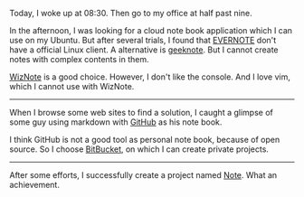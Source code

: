 Today, I woke up at 08:30. Then go to my office at half past nine.

In the afternoon, I was looking for a cloud note book application which I can use on my Ubuntu.
But after several trials, I found that [EVERNOTE](www.evernote.com) don't have a official Linux client.
A alternative is [geeknote](www.geeknote.me).
But I cannot create notes with complex contents in them.

[WizNote](www.wiz.cn) is a good choice.
However, I don't like the console.
And I love vim, which I cannot use with WizNote.

----

When I browse some web sites to find a solution, I caught a glimpse of some guy using markdown with [GitHub](www.github.com) as his note book.

I think GitHub is not a good tool as personal note book, because of open source.
So I choose [BitBucket](bitbucket.org), on which I can create private projects.

---

After some efforts, I successfully create a project named [Note](https://Hsuning_Ma@bitbucket.org/Hsuning_Ma/note.git).
What an achievement.
